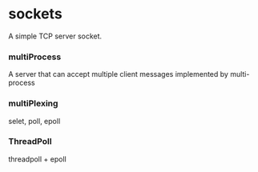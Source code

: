 # sockets

A simple TCP server socket. 

### multiProcess

A server that can accept multiple client messages implemented by multi-process

### multiPlexing

selet, poll, epoll

### ThreadPoll

threadpoll + epoll
